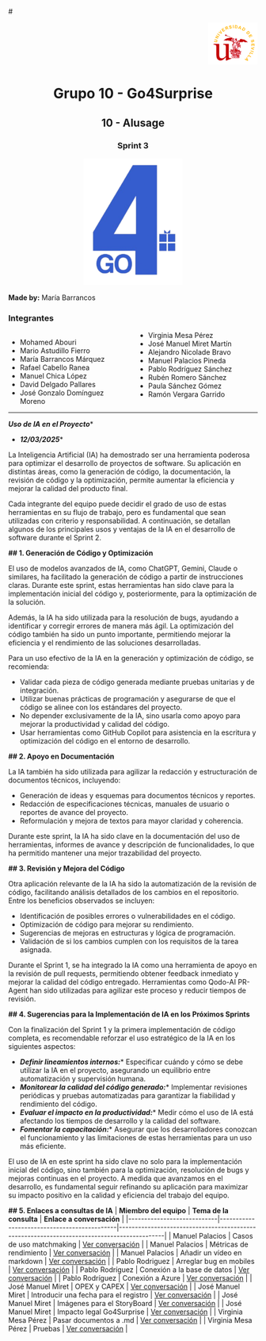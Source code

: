 #<div align="right">
    <img src="../logo_US.png" alt="Go4Surprise Logo" width="100">
</div>
<div align="center">

# Grupo 10 - Go4Surprise

## 10 - AIusage

### Sprint 3

<img src="../logo_Go4Surprise.png" alt="Go4Surprise Logo" width="200">

</div>

**Made by:** María Barrancos


### Integrantes
<div style="columns: 2; -webkit-columns: 2; -moz-columns: 2;">

- Mohamed Abouri  
- Mario Astudillo Fierro  
- María Barrancos Márquez  
- Rafael Cabello Ranea  
- Manuel Chica López  
- David Delgado Pallares  
- José Gonzalo Domínguez Moreno  
- Virginia Mesa Pérez  
- José Manuel Miret Martín  
- Alejandro Nicolade Bravo  
- Manuel Palacios Pineda  
- Pablo Rodríguez Sánchez  
- Rubén Romero Sánchez  
- Paula Sánchez Gómez  
- Ramón Vergara Garrido  

</div>

---

***Uso de IA en el Proyecto****

- ***12/03/2025****

La Inteligencia Artificial (IA) ha demostrado ser una herramienta poderosa para optimizar el desarrollo de proyectos de software. Su aplicación en distintas áreas, como la generación de código, la documentación, la revisión de código y la optimización, permite aumentar la eficiencia y mejorar la calidad del producto final.

Cada integrante del equipo puede decidir el grado de uso de estas herramientas en su flujo de trabajo, pero es fundamental que sean utilizadas con criterio y responsabilidad. A continuación, se detallan algunos de los principales usos y ventajas de la IA en el desarrollo de software durante el Sprint 2.

**## 1. Generación de Código y Optimización**

El uso de modelos avanzados de IA, como ChatGPT, Gemini, Claude o similares, ha facilitado la generación de código a partir de instrucciones claras. Durante este sprint, estas herramientas han sido clave para la implementación inicial del código y, posteriormente, para la optimización de la solución.

Además, la IA ha sido utilizada para la resolución de bugs, ayudando a identificar y corregir errores de manera más ágil. La optimización del código también ha sido un punto importante, permitiendo mejorar la eficiencia y el rendimiento de las soluciones desarrolladas.

Para un uso efectivo de la IA en la generación y optimización de código, se recomienda:

- Validar cada pieza de código generada mediante pruebas unitarias y de integración.
- Utilizar buenas prácticas de programación y asegurarse de que el código se alinee con los estándares del proyecto.
- No depender exclusivamente de la IA, sino usarla como apoyo para mejorar la productividad y calidad del código.
- Usar herramientas como GitHub Copilot para asistencia en la escritura y optimización del código en el entorno de desarrollo.

**## 2. Apoyo en Documentación**

La IA también ha sido utilizada para agilizar la redacción y estructuración de documentos técnicos, incluyendo:

- Generación de ideas y esquemas para documentos técnicos y reportes.
- Redacción de especificaciones técnicas, manuales de usuario o reportes de avance del proyecto.
- Reformulación y mejora de textos para mayor claridad y coherencia.

Durante este sprint, la IA ha sido clave en la documentación del uso de herramientas, informes de avance y descripción de funcionalidades, lo que ha permitido mantener una mejor trazabilidad del proyecto.

**## 3. Revisión y Mejora del Código**

Otra aplicación relevante de la IA ha sido la automatización de la revisión de código, facilitando análisis detallados de los cambios en el repositorio. Entre los beneficios observados se incluyen:

- Identificación de posibles errores o vulnerabilidades en el código.
- Optimización de código para mejorar su rendimiento.
- Sugerencias de mejoras en estructuras y lógica de programación.
- Validación de si los cambios cumplen con los requisitos de la tarea asignada.

Durante el Sprint 1, se ha integrado la IA como una herramienta de apoyo en la revisión de pull requests, permitiendo obtener feedback inmediato y mejorar la calidad del código entregado. Herramientas como Qodo-AI PR-Agent han sido utilizadas para agilizar este proceso y reducir tiempos de revisión.

**## 4. Sugerencias para la Implementación de IA en los Próximos Sprints**

Con la finalización del Sprint 1 y la primera implementación de código completa, es recomendable reforzar el uso estratégico de la IA en los siguientes aspectos:

- ***Definir lineamientos internos:**** Especificar cuándo y cómo se debe utilizar la IA en el proyecto, asegurando un equilibrio entre automatización y supervisión humana.
- ***Monitorear la calidad del código generado:**** Implementar revisiones periódicas y pruebas automatizadas para garantizar la fiabilidad y rendimiento del código.
- ***Evaluar el impacto en la productividad:**** Medir cómo el uso de IA está afectando los tiempos de desarrollo y la calidad del software.
- ***Fomentar la capacitación:**** Asegurar que los desarrolladores conozcan el funcionamiento y las limitaciones de estas herramientas para un uso más eficiente.

El uso de IA en este sprint ha sido clave no solo para la implementación inicial del código, sino también para la optimización, resolución de bugs y mejoras continuas en el proyecto. A medida que avanzamos en el desarrollo, es fundamental seguir refinando su aplicación para maximizar su impacto positivo en la calidad y eficiencia del trabajo del equipo.

**## 5. Enlaces a consultas de IA**
| **Miembro del equipo**     | **Tema de la consulta**                     | **Enlace a conversación**                                                                 |
|----------------------------|---------------------------------------------|--------------------------------------------------------------------------------------------|
| Manuel Palacios            | Casos de uso matchmaking                    | [Ver conversación](https://chatgpt.com/share/67d3459a-fe14-8011-b21f-fda093cc0340)         |
| Manuel Palacios            | Métricas de rendimiento                     | [Ver conversación](https://chatgpt.com/share/67d345fd-b32c-8011-9f8c-1a4ec52392b8)         |
| Manuel Palacios            | Añadir un vídeo en markdown                 | [Ver conversación](https://chatgpt.com/share/67d34617-9e2c-8011-b8a1-c02297bb0063)         |
| Pablo Rodriguez            | Arreglar bug en mobiles                     | [Ver conversación](https://chatgpt.com/share/67d348f7-f100-8004-83f6-77f74b6becf1)         |
| Pablo Rodríguez            | Conexión a la base de datos                 | [Ver conversación](https://chatgpt.com/share/67d349b1-41c8-8004-a1ba-ba82fc78ac05)         |
| Pablo Rodríguez            | Conexión a Azure                            | [Ver conversación](https://chatgpt.com/share/67d34a16-ba84-8004-82a3-7131535444a7)         |
| José Manuel Miret          | OPEX y CAPEX                                | [Ver conversación](https://chatgpt.com/share/67d348f7-f100-8004-83f6-77f74b6becf1)         |
| José Manuel Miret          | Introducir una fecha para el registro       | [Ver conversación](https://chatgpt.com/share/67d349b1-41c8-8004-a1ba-ba82fc78ac05)         |
| José Manuel Miret          | Imágenes para el StoryBoard                 | [Ver conversación](https://chatgpt.com/share/67dd50b9-a75c-8003-b78b-dfb30848de3a)         |
| José Manuel Miret          | Impacto legal Go4Surprise                   | [Ver conversación](https://chatgpt.com/share/67e49abd-fba8-8008-acd8-dec786355b06)         |
| Virginia Mesa Pérez        | Pasar documentos a .md                      | [Ver conversación](https://chatgpt.com/share/67f4deef-38d4-800e-8d93-9e95f5334323legales)         |
| Virginia Mesa Pérez        | Pruebas                     | [Ver conversación](https://chatgpt.com/share/67f80677-6764-800e-a508-decb8ad86c9e)         |
